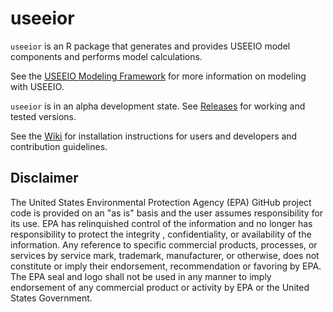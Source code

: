 # useeior

`useeior` is an R package that generates and provides USEEIO model components and performs model calculations.

See the [USEEIO Modeling Framework](https://github.com/USEPA/useeio) for more information on modeling with USEEIO.  

`useeior` is in an alpha development state. See [Releases](https://github.com/USEPA/useeior/releases) for working and tested versions.

See the [Wiki](https://github.com/USEPA/useeior/wiki) for installation instructions for users and developers and contribution guidelines.

## Disclaimer

The United States Environmental Protection Agency (EPA) GitHub project code is provided on an "as is" basis and the user assumes responsibility for its use.  EPA has relinquished control of the information and no longer has responsibility to protect the integrity , confidentiality, or availability of the information.  Any reference to specific commercial products, processes, or services by service mark, trademark, manufacturer, or otherwise, does not constitute or imply their endorsement, recommendation or favoring by EPA.  The EPA seal and logo shall not be used in any manner to imply endorsement of any commercial product or activity by EPA or the United States Government.

